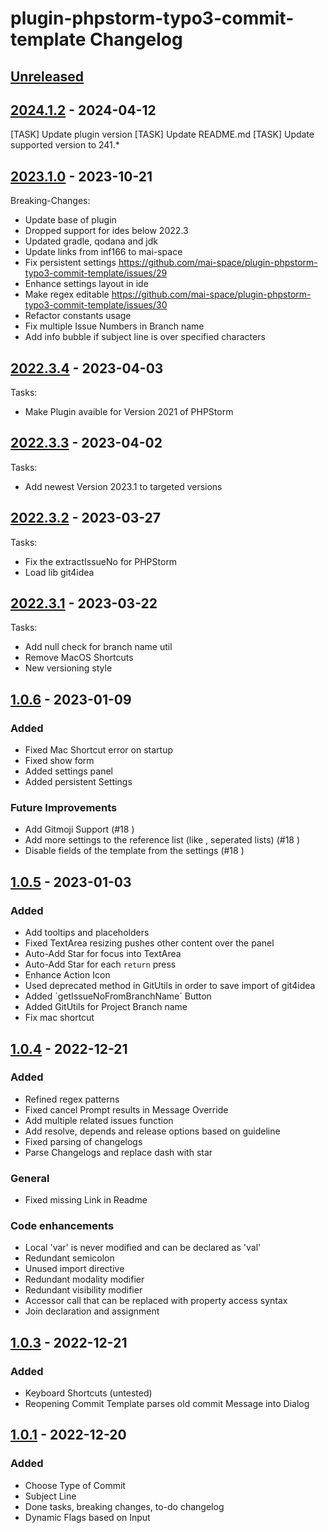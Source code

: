 <!-- Keep a Changelog guide -> https://keepachangelog.com -->

# plugin-phpstorm-typo3-commit-template Changelog

## [Unreleased]

## [2024.1.2] - 2024-04-12

[TASK] Update plugin version
[TASK] Update README.md
[TASK] Update supported version to 241.*

## [2023.1.0] - 2023-10-21

Breaking-Changes:

- Update base of plugin
- Dropped support for ides below 2022.3
- Updated gradle, qodana and jdk
- Update links from inf166 to mai-space
- Fix persistent settings https://github.com/mai-space/plugin-phpstorm-typo3-commit-template/issues/29
- Enhance settings layout in ide
- Make regex editable https://github.com/mai-space/plugin-phpstorm-typo3-commit-template/issues/30
- Refactor constants usage
- Fix multiple Issue Numbers in Branch name
- Add info bubble if subject line is over specified characters

## [2022.3.4] - 2023-04-03

Tasks:

- Make Plugin avaible for Version 2021 of PHPStorm

## [2022.3.3] - 2023-04-02

Tasks:

- Add newest Version 2023.1 to targeted versions

## [2022.3.2] - 2023-03-27

Tasks:

- Fix the extractIssueNo for PHPStorm
- Load lib git4idea

## [2022.3.1] - 2023-03-22

Tasks:

- Add null check for branch name util
- Remove MacOS Shortcuts
- New versioning style

## [1.0.6] - 2023-01-09

### Added

- Fixed Mac Shortcut error on startup
- Fixed show form
- Added settings panel
- Added persistent Settings

### Future Improvements

- Add Gitmoji Support (#18 )
- Add more settings to the reference list (like , seperated lists)  (#18 )
- Disable fields of the template from the settings (#18 )

## [1.0.5] - 2023-01-03

### Added

- Add tooltips and placeholders
- Fixed TextArea resizing pushes other content over the panel
- Auto-Add Star for focus into TextArea
- Auto-Add Star for each `return` press
- Enhance Action Icon
- Used deprecated method in GitUtils in order to save import of git4idea
- Added ´getIssueNoFromBranchName´ Button
- Added GitUtils for Project Branch name
- Fix mac shortcut

## [1.0.4] - 2022-12-21

### Added

- Refined regex patterns
- Fixed cancel Prompt results in Message Override
- Add multiple related issues function
- Add resolve, depends and release options based on guideline
- Fixed parsing of changelogs
- Parse Changelogs and replace dash with star

### General

- Fixed missing Link in Readme

### Code enhancements

- Local 'var' is never modified and can be declared as 'val'
- Redundant semicolon
- Unused import directive
- Redundant modality modifier
- Redundant visibility modifier
- Accessor call that can be replaced with property access syntax
- Join declaration and assignment

## [1.0.3] - 2022-12-21

### Added

- Keyboard Shortcuts (untested)
- Reopening Commit Template parses old commit Message into Dialog

## [1.0.1] - 2022-12-20

### Added

- Choose Type of Commit
- Subject Line
- Done tasks, breaking changes, to-do changelog
- Dynamic Flags based on Input

[Unreleased]: https://github.com/mai-space/plugin-phpstorm-typo3-commit-template/compare/v2024.1.2...HEAD
[2024.1.2]: https://github.com/mai-space/plugin-phpstorm-typo3-commit-template/compare/v2023.1.0...v2024.1.2
[2023.1.0]: https://github.com/mai-space/plugin-phpstorm-typo3-commit-template/compare/v2022.3.4...v2023.1.0
[2022.3.4]: https://github.com/mai-space/plugin-phpstorm-typo3-commit-template/compare/v2022.3.3...v2022.3.4
[2022.3.3]: https://github.com/mai-space/plugin-phpstorm-typo3-commit-template/compare/v2022.3.2...v2022.3.3
[2022.3.2]: https://github.com/mai-space/plugin-phpstorm-typo3-commit-template/compare/v2022.3.1...v2022.3.2
[2022.3.1]: https://github.com/mai-space/plugin-phpstorm-typo3-commit-template/compare/v1.0.6...v2022.3.1
[1.0.6]: https://github.com/mai-space/plugin-phpstorm-typo3-commit-template/compare/v1.0.5...v1.0.6
[1.0.5]: https://github.com/mai-space/plugin-phpstorm-typo3-commit-template/compare/v1.0.4...v1.0.5
[1.0.4]: https://github.com/mai-space/plugin-phpstorm-typo3-commit-template/compare/v1.0.3...v1.0.4
[1.0.3]: https://github.com/mai-space/plugin-phpstorm-typo3-commit-template/commits/v1.0.3
[1.0.1]: https://github.com/mai-space/plugin-phpstorm-typo3-commit-template/commit/2fe81ec28aeb953fdea4652ea969df56581a4cdc
